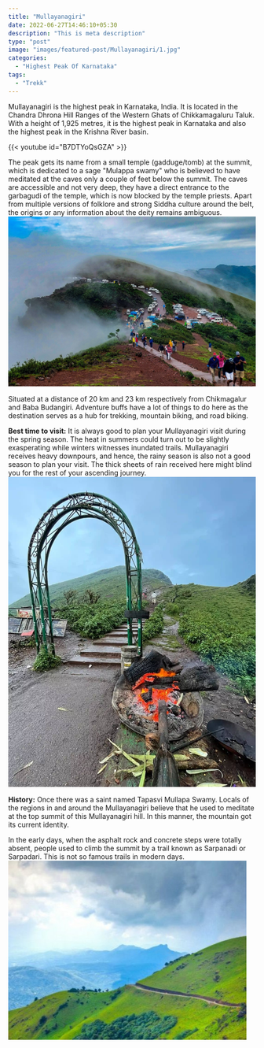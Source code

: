 ```yaml
---
title: "Mullayanagiri"
date: 2022-06-27T14:46:10+05:30
description: "This is meta description"
type: "post"
image: "images/featured-post/Mullayanagiri/1.jpg" 
categories:
  - "Highest Peak Of Karnataka"
tags:
  - "Trekk"
---
```


Mullayanagiri is the highest peak in Karnataka, India. It is located in the Chandra Dhrona Hill Ranges of the Western Ghats of Chikkamagaluru Taluk. With a height of 1,925 metres, it is the highest peak in Karnataka and also the highest peak in the Krishna River basin.

{{< youtube id="B7DTYoQsGZA" >}}

The peak gets its name from a small temple (gadduge/tomb) at the summit, which is dedicated to a sage "Mulappa swamy" who is believed to have meditated at the caves only a couple of feet below the summit. The caves are accessible and not very deep, they have a direct entrance to the garbagudi of the temple, which is now blocked by the temple priests. Apart from multiple versions of folklore and strong Siddha culture around the belt, the origins or any information about the deity remains ambiguous.
![](../../images/featured-post/Mullayanagiri/2.jpg)

Situated at a distance of 20 km and 23 km respectively from Chikmagalur and Baba Budangiri. Adventure buffs have a lot of things to do here as the destination serves as a hub for trekking, mountain biking, and road biking. 

**Best time to visit:**
It is always good to plan your Mullayanagiri visit during the spring season. The heat in summers could turn out to be slightly exasperating while winters witnesses inundated trails. Mullayanagiri receives heavy downpours, and hence, the rainy season is also not a good season to plan your visit. The thick sheets of rain received here might blind you for the rest of your ascending journey. 
![](../../images/featured-post/Mullayanagiri/3.jpg)

**History:**
Once there was a saint named Tapasvi Mullapa Swamy. Locals of the regions in and around the Mullayanagiri believe that he used to meditate at the top summit of this Mullayanagiri hill. In this manner, the mountain got its current identity. 

In the early days, when the asphalt rock and concrete steps were totally absent, people used to climb the summit by a trail known as Sarpanadi or Sarpadari. This is not so famous trails in modern days.
![](../../images/featured-post/Mullayanagiri/4.jpg)
